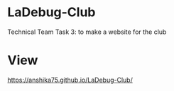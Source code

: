 # LaDebug-Club
Technical Team Task 3: to make a website for the club
# View
https://anshika75.github.io/LaDebug-Club/ 
